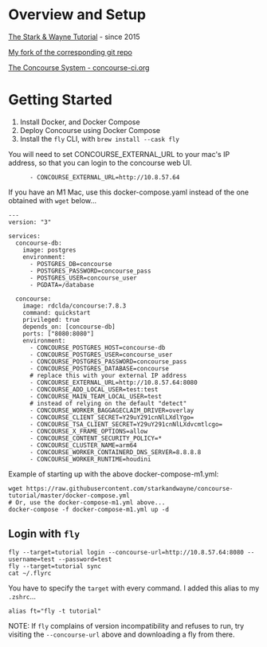 # Overview and Setup

[The Stark & Wayne Tutorial](https://concoursetutorial.com/) - since 2015

[My fork of the corresponding git repo](https://github.com/walquis/concourse-tutorial-stark-and-wayne)

[The Concourse System - concourse-ci.org](https://concourse-ci.org)

# Getting Started
1. Install Docker, and Docker Compose
1. Deploy Concourse using Docker Compose
1. Install the `fly` CLI, with `brew install --cask fly`


You will need to set CONCOURSE_EXTERNAL_URL to your mac's IP address, so that you can login to the concourse web UI.
```
      - CONCOURSE_EXTERNAL_URL=http://10.8.57.64
```

If you have an M1 Mac, use this docker-compose.yaml instead of the one obtained with `wget` below...
```
---
version: "3"

services:
  concourse-db:
    image: postgres
    environment:
      - POSTGRES_DB=concourse
      - POSTGRES_PASSWORD=concourse_pass
      - POSTGRES_USER=concourse_user
      - PGDATA=/database

  concourse:
    image: rdclda/concourse:7.8.3
    command: quickstart
    privileged: true
    depends_on: [concourse-db]
    ports: ["8080:8080"]
    environment:
      - CONCOURSE_POSTGRES_HOST=concourse-db
      - CONCOURSE_POSTGRES_USER=concourse_user
      - CONCOURSE_POSTGRES_PASSWORD=concourse_pass
      - CONCOURSE_POSTGRES_DATABASE=concourse
      # replace this with your external IP address
      - CONCOURSE_EXTERNAL_URL=http://10.8.57.64:8080
      - CONCOURSE_ADD_LOCAL_USER=test:test
      - CONCOURSE_MAIN_TEAM_LOCAL_USER=test
      # instead of relying on the default "detect"
      - CONCOURSE_WORKER_BAGGAGECLAIM_DRIVER=overlay
      - CONCOURSE_CLIENT_SECRET=Y29uY291cnNlLXdlYgo=
      - CONCOURSE_TSA_CLIENT_SECRET=Y29uY291cnNlLXdvcmtlcgo=
      - CONCOURSE_X_FRAME_OPTIONS=allow
      - CONCOURSE_CONTENT_SECURITY_POLICY=*
      - CONCOURSE_CLUSTER_NAME=arm64
      - CONCOURSE_WORKER_CONTAINERD_DNS_SERVER=8.8.8.8
      - CONCOURSE_WORKER_RUNTIME=houdini
```

Example of starting up with the above docker-compose-m1.yml:
```
wget https://raw.githubusercontent.com/starkandwayne/concourse-tutorial/master/docker-compose.yml
# Or, use the docker-compose-m1.yml above...
docker-compose -f docker-compose-m1.yml up -d
```
## Login with `fly`
```
fly --target=tutorial login --concourse-url=http://10.8.57.64:8080 --username=test --password=test
fly --target=tutorial sync
cat ~/.flyrc
```
You have to specify the `target` with every command.  I added this alias to my `.zshrc`...
```
alias ft="fly -t tutorial"
```
NOTE: If `fly` complains of version incompatibility and refuses to run, try visiting the `--concourse-url` above and downloading a fly from there.
